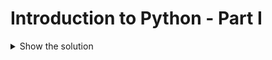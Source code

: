 # Introduction to Python - Part I

<details>
  <summary>Show the solution</summary>
  
  ```python
  
  print("This is the solution")
  
  ```
</details>
